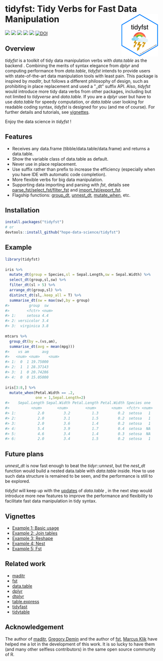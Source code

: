 # tidyfst: Tidy Verbs for Fast Data Manipulation<img src="man/figures/logo.png" align="right" alt="" width="120" />

[![](https://www.r-pkg.org/badges/version/tidyfst?color=orange)](https://cran.r-project.org/package=tidyfst) [![](https://img.shields.io/badge/devel%20version-0.6.9-yellow.svg)](https://github.com/hope-data-science/tidyfst) ![](http://cranlogs.r-pkg.org/badges/grand-total/tidyfst?color=green)  ![](https://img.shields.io/badge/lifecycle-maturing-purple.svg) [![](https://img.shields.io/github/last-commit/hope-data-science/tidyfst.svg)](https://github.com/hope-data-science/tidyfst/commits/master) [![DOI](https://zenodo.org/badge/240626994.svg)](https://zenodo.org/badge/latestdoi/240626994)





## Overview

*tidyfst* is a toolkit of tidy data manipulation verbs with *data.table* as the backend . Combining the merits of syntax elegance from *dplyr* and computing performance from *data.table*,  *tidyfst* intends to provide users with state-of-the-art data manipulation tools with least pain. This package is inspired by *maditr*, but follows a different philosophy of design,  such as prohibiting in place replacement and used a "_dt" suffix API. Also, *tidyfst* would introduce more tidy data verbs from other packages, including but not limited to *tidyverse* and *data.table*. If you are a *dplyr* user but have to use *data.table* for speedy computation,  or *data.table* user looking for readable coding syntax, *tidyfst* is designed for you (and me of course). For further details and tutorials, see [vignettes](https://hope-data-science.github.io/tidyfst/).

Enjoy the data science in *tidyfst* !



## Features

- Receives any data.frame (tibble/data.table/data.frame) and returns a data.table.
- Show the variable class of data.table as default.
- Never use in place replacement. 
- Use suffix rather than prefix to increase the efficiency (especially when you have IDE with automatic code completion).
- More flexible verbs for big data manipulation.
- Supporting data importing and parsing with *fst*, details see [parse_fst/select_fst/filter_fst](https://hope-data-science.github.io/tidyfst/reference/fst.html) and [import_fst/export_fst](https://hope-data-science.github.io/tidyfst/reference/fst_io.html).
- Flagship functions: [group_dt](https://hope-data-science.github.io/tidyfst/reference/group_dt.html), [unnest_dt](https://hope-data-science.github.io/tidyfst/reference/unnest_dt.html), [mutate_when](https://hope-data-science.github.io/tidyfst/reference/mutate_when.html), etc.



## Installation

```R
install.packages("tidyfst")
# or
devtools::install_github("hope-data-science/tidyfst")
```



## Example

```R
library(tidyfst)

iris %>%
  mutate_dt(group = Species,sl = Sepal.Length,sw = Sepal.Width) %>%
  select_dt(group,sl,sw) %>%
  filter_dt(sl > 5) %>%
  arrange_dt(group,sl) %>%
  distinct_dt(sl,.keep_all = T) %>%
  summarise_dt(sw = max(sw),by = group)
#>         group  sw
#>        <fctr> <num>
#> 1:     setosa 4.4
#> 2: versicolor 3.4
#> 3:  virginica 3.8

mtcars %>%
  group_dt(by =.(vs,am),
  summarise_dt(avg = mean(mpg)))
#>    vs am      avg
#>   <num> <num>    <num>
#> 1:  0  1 19.75000
#> 2:  1  1 28.37143
#> 3:  1  0 20.74286
#> 4:  0  0 15.05000

iris[3:8,] %>%
  mutate_when(Petal.Width == .2,
              one = 1,Sepal.Length=2)
#>    Sepal.Length Sepal.Width Petal.Length Petal.Width Species one
#>          <num>       <num>        <num>       <num>  <fctr> <num>
#> 1:          2.0         3.2          1.3         0.2  setosa   1
#> 2:          2.0         3.1          1.5         0.2  setosa   1
#> 3:          2.0         3.6          1.4         0.2  setosa   1
#> 4:          5.4         3.9          1.7         0.4  setosa  NA
#> 5:          4.6         3.4          1.4         0.3  setosa  NA
#> 6:          2.0         3.4          1.5         0.2  setosa   1


```



## Future plans

*unnest_dt* is now fast enough to beat the *tidyr::unnest*, but the *nest_dt* function would build a nested data.table with *data.table* inside. How to use such data structure is remained to be seen, and the performance is still to be explored.

*tidyfst* will keep up with the [updates](https://github.com/Rdatatable/data.table/blob/master/NEWS.md) of *data.table* , in the next step would introduce more new features to improve the performance and flexibility to facilitate fast data manipulation in tidy syntax. 

## Vignettes
- [Example 1: Basic usage](https://hope-data-science.github.io/tidyfst/articles/example1_intro.html)
- [Example 2: Join tables](https://hope-data-science.github.io/tidyfst/articles/example2_join.html)
- [Example 3: Reshape](https://hope-data-science.github.io/tidyfst/articles/example3_reshape.html)
- [Example 4: Nest](https://hope-data-science.github.io/tidyfst/articles/example4_nest.html)
- [Example 5: Fst](https://hope-data-science.github.io/tidyfst/articles/example5_fst.html)

## Related work

- [maditr](https://github.com/gdemin/maditr)
- [fst](https://github.com/fstpackage/fst)
- [data.table](https://github.com/Rdatatable/data.table)
- [dplyr](https://github.com/Rdatatable/data.table)
- [dtplyr](https://github.com/tidyverse/dtplyr)
- [table.express](https://github.com/asardaes/table.express)
- [tidyfast](https://github.com/TysonStanley/tidyfast)
- [tidytable](https://github.com/markfairbanks/tidytable)



## Acknowledgement

The author of [maditr](https://github.com/gdemin/maditr), [Gregory Demin](https://github.com/gdemin) and the author of [fst](https://github.com/fstpackage/fst), [Marcus Klik](https://github.com/MarcusKlik) have helped me a lot in the development of this work. It is so lucky to have them (and many other selfless contributors) in the same open source community of R.

